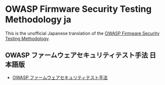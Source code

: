 # OWASP Firmware Security Testing Methodology ja

This is the unofficial Japanese translation of the [OWASP Firmware Security Testing Methodology](https://github.com/scriptingxss/owasp-fstm).

## OWASP ファームウェアセキュリティテスト手法 日本語版

- [OWASP ファームウェアセキュリティテスト手法](Document/README.md)
